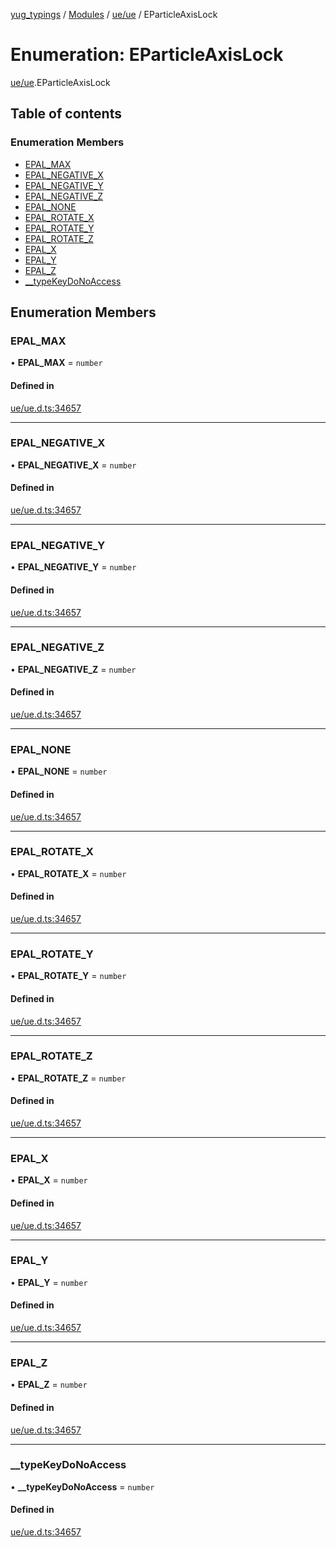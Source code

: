 [yug_typings](../README.md) / [Modules](../modules.md) / [ue/ue](../modules/ue_ue.md) / EParticleAxisLock

# Enumeration: EParticleAxisLock

[ue/ue](../modules/ue_ue.md).EParticleAxisLock

## Table of contents

### Enumeration Members

- [EPAL\_MAX](ue_ue.EParticleAxisLock.md#epal_max)
- [EPAL\_NEGATIVE\_X](ue_ue.EParticleAxisLock.md#epal_negative_x)
- [EPAL\_NEGATIVE\_Y](ue_ue.EParticleAxisLock.md#epal_negative_y)
- [EPAL\_NEGATIVE\_Z](ue_ue.EParticleAxisLock.md#epal_negative_z)
- [EPAL\_NONE](ue_ue.EParticleAxisLock.md#epal_none)
- [EPAL\_ROTATE\_X](ue_ue.EParticleAxisLock.md#epal_rotate_x)
- [EPAL\_ROTATE\_Y](ue_ue.EParticleAxisLock.md#epal_rotate_y)
- [EPAL\_ROTATE\_Z](ue_ue.EParticleAxisLock.md#epal_rotate_z)
- [EPAL\_X](ue_ue.EParticleAxisLock.md#epal_x)
- [EPAL\_Y](ue_ue.EParticleAxisLock.md#epal_y)
- [EPAL\_Z](ue_ue.EParticleAxisLock.md#epal_z)
- [\_\_typeKeyDoNoAccess](ue_ue.EParticleAxisLock.md#__typekeydonoaccess)

## Enumeration Members

### EPAL\_MAX

• **EPAL\_MAX** = `number`

#### Defined in

[ue/ue.d.ts:34657](https://github.com/YugMetaverse/yug_typings/blob/b7d9b19/ue/ue.d.ts#L34657)

___

### EPAL\_NEGATIVE\_X

• **EPAL\_NEGATIVE\_X** = `number`

#### Defined in

[ue/ue.d.ts:34657](https://github.com/YugMetaverse/yug_typings/blob/b7d9b19/ue/ue.d.ts#L34657)

___

### EPAL\_NEGATIVE\_Y

• **EPAL\_NEGATIVE\_Y** = `number`

#### Defined in

[ue/ue.d.ts:34657](https://github.com/YugMetaverse/yug_typings/blob/b7d9b19/ue/ue.d.ts#L34657)

___

### EPAL\_NEGATIVE\_Z

• **EPAL\_NEGATIVE\_Z** = `number`

#### Defined in

[ue/ue.d.ts:34657](https://github.com/YugMetaverse/yug_typings/blob/b7d9b19/ue/ue.d.ts#L34657)

___

### EPAL\_NONE

• **EPAL\_NONE** = `number`

#### Defined in

[ue/ue.d.ts:34657](https://github.com/YugMetaverse/yug_typings/blob/b7d9b19/ue/ue.d.ts#L34657)

___

### EPAL\_ROTATE\_X

• **EPAL\_ROTATE\_X** = `number`

#### Defined in

[ue/ue.d.ts:34657](https://github.com/YugMetaverse/yug_typings/blob/b7d9b19/ue/ue.d.ts#L34657)

___

### EPAL\_ROTATE\_Y

• **EPAL\_ROTATE\_Y** = `number`

#### Defined in

[ue/ue.d.ts:34657](https://github.com/YugMetaverse/yug_typings/blob/b7d9b19/ue/ue.d.ts#L34657)

___

### EPAL\_ROTATE\_Z

• **EPAL\_ROTATE\_Z** = `number`

#### Defined in

[ue/ue.d.ts:34657](https://github.com/YugMetaverse/yug_typings/blob/b7d9b19/ue/ue.d.ts#L34657)

___

### EPAL\_X

• **EPAL\_X** = `number`

#### Defined in

[ue/ue.d.ts:34657](https://github.com/YugMetaverse/yug_typings/blob/b7d9b19/ue/ue.d.ts#L34657)

___

### EPAL\_Y

• **EPAL\_Y** = `number`

#### Defined in

[ue/ue.d.ts:34657](https://github.com/YugMetaverse/yug_typings/blob/b7d9b19/ue/ue.d.ts#L34657)

___

### EPAL\_Z

• **EPAL\_Z** = `number`

#### Defined in

[ue/ue.d.ts:34657](https://github.com/YugMetaverse/yug_typings/blob/b7d9b19/ue/ue.d.ts#L34657)

___

### \_\_typeKeyDoNoAccess

• **\_\_typeKeyDoNoAccess** = `number`

#### Defined in

[ue/ue.d.ts:34657](https://github.com/YugMetaverse/yug_typings/blob/b7d9b19/ue/ue.d.ts#L34657)
